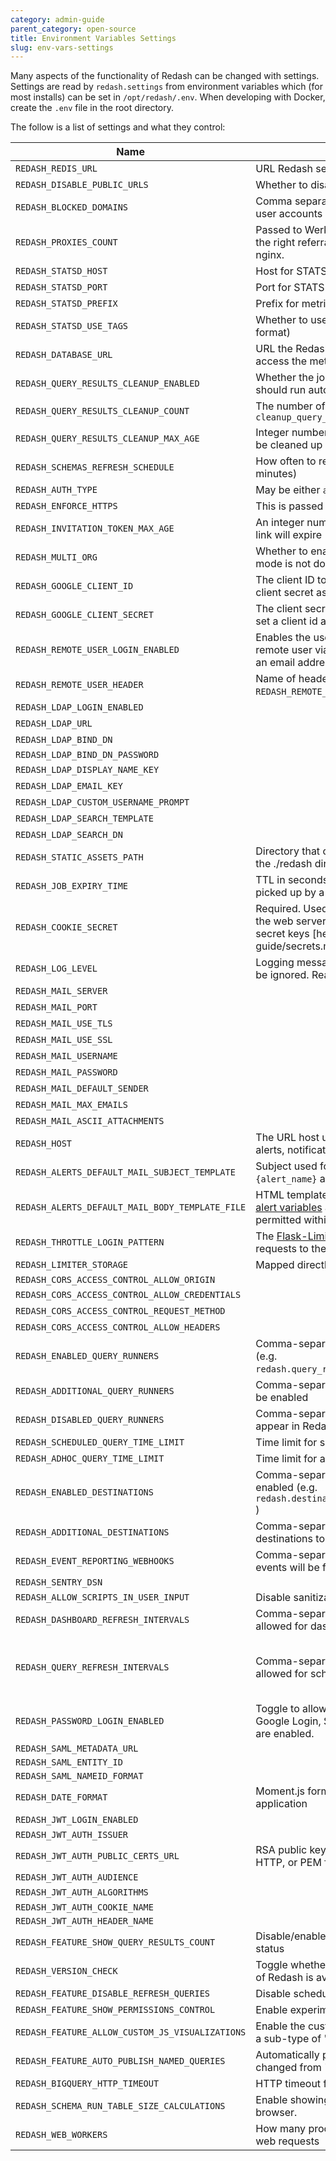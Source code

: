 ```yaml
---
category: admin-guide
parent_category: open-source
title: Environment Variables Settings
slug: env-vars-settings
---
```


Many aspects of the functionality of Redash can be changed with settings.
Settings are read by `redash.settings` from environment variables which (for
most installs) can be set in `/opt/redash/.env`. When developing with Docker, create the `.env` file in the root directory.

The follow is a list of settings and what they control:

| Name                                            | Description                                                                                                                                                                                                                                                        | Default Value                                                                                                                              |
| ----------------------------------------------- | ------------------------------------------------------------------------------------------------------------------------------------------------------------------------------------------------------------------------------------------------------------------ | ------------------------------------------------------------------------------------------------------------------------------------------ |
| `REDASH_REDIS_URL`                              | URL Redash services will use to read and write to redis                                                                                                                                                                                                            | “redis://localhost:6379/0”                                                                                                                 |
| `REDASH_DISABLE_PUBLIC_URLS`                    | Whether to disable access to public URLs                                                                                                                                                                                                                           | "false"                                                                                                                                    |
| `REDASH_BLOCKED_DOMAINS`                        | Comma separated of email domains that cannot create user accounts                                                                                                                                                                                                  | "qq.com"                                                                                                                                   |
| `REDASH_PROXIES_COUNT`                          | Passed to Werkzeug's [ProxyFix](https://werkzeug.palletsprojects.com/en/2.1.x/middleware/proxy_fix/) to make sure we get the right referral address even behind proxies like nginx.                                                                                | 1                                                                                                                                          |
| `REDASH_STATSD_HOST`                            | Host for STATSD daemon                                                                                                                                                                                                                                             | 127.0.0.1                                                                                                                                  |
| `REDASH_STATSD_PORT`                            | Port for STATSD daemon                                                                                                                                                                                                                                             | 8125                                                                                                                                       |
| `REDASH_STATSD_PREFIX`                          | Prefix for metrics sent to STATSD daemon                                                                                                                                                                                                                           | redash                                                                                                                                     |
| `REDASH_STATSD_USE_TAGS`                        | Whether to use tags in StatsD metrics (InfluxDB’s format)                                                                                                                                                                                                          | false                                                                                                                                      |
| `REDASH_DATABASE_URL`                           | URL the Redash server and worker services will use to access the metadata database                                                                                                                                                                                 | postgresql://postgres                                                                                                                      |
| `REDASH_QUERY_RESULTS_CLEANUP_ENABLED`          | Whether the job to cleanup unused query results should run automatically                                                                                                                                                                                           | true                                                                                                                                       |
| `REDASH_QUERY_RESULTS_CLEANUP_COUNT`            | The number of results to cleanup during each call to `cleanup_query_results`                                                                                                                                                                                       | 100                                                                                                                                        |
| `REDASH_QUERY_RESULTS_CLEANUP_MAX_AGE`          | Integer number of days, past which a query result may be cleaned up if it is not referenced by another query.                                                                                                                                                      | 7                                                                                                                                          |
| `REDASH_SCHEMAS_REFRESH_SCHEDULE`               | How often to refresh the data source schemas (in minutes)                                                                                                                                                                                                          | 30                                                                                                                                         |
| `REDASH_AUTH_TYPE`                              | May be either `api_key` or `hmac`. Implemented [here](https://github.com/getredash/redash/pull/385)                                                                                                                                                                | api_key                                                                                                                                    |
| `REDASH_ENFORCE_HTTPS`                          | This is passed to [Flask-Talisman](https://github.com/GoogleCloudPlatform/flask-talisman)                                                                                                                                                                          | false                                                                                                                                      |
| `REDASH_INVITATION_TOKEN_MAX_AGE`               | An integer number of seconds after which an invitation link will expire                                                                                                                                                                                            | 60 _ 60 _ 24 \* 7                                                                                                                          |
| `REDASH_MULTI_ORG`                              | Whether to enable multi-org mode. **Note**: Multi-org mode is not documented or supported at this time                                                                                                                                                             | false                                                                                                                                      |
| `REDASH_GOOGLE_CLIENT_ID`                       | The client ID to use for Google Login, be sure to set a client secret as well                                                                                                                                                                                      |                                                                                                                                            |
| `REDASH_GOOGLE_CLIENT_SECRET`                   | The client secret to use for Google Login, be sure to set a client id as well                                                                                                                                                                                      |                                                                                                                                            |
| `REDASH_REMOTE_USER_LOGIN_ENABLED`              | Enables the use of an externally-provided and trusted remote user via an HTTP header. The "user" must be an email address. [More details](https://github.com/getredash/redash/blob/e6ebef1e5ab866ce1e706eaee6260edaffdc2bd7/redash/settings/__init__.py#L185-L207) | false                                                                                                                                      |
| `REDASH_REMOTE_USER_HEADER`                     | Name of header to use if `REDASH_REMOTE_USER_LOGIN_ENABLED` is true                                                                                                                                                                                                | X-Forwarded-Remote-User                                                                                                                    |
| `REDASH_LDAP_LOGIN_ENABLED`                     |                                                                                                                                                                                                                                                                    | false                                                                                                                                      |
| `REDASH_LDAP_URL`                               |                                                                                                                                                                                                                                                                    | None                                                                                                                                       |
| `REDASH_LDAP_BIND_DN`                           |                                                                                                                                                                                                                                                                    | None                                                                                                                                       |
| `REDASH_LDAP_BIND_DN_PASSWORD`                  |                                                                                                                                                                                                                                                                    |                                                                                                                                            |
| `REDASH_LDAP_DISPLAY_NAME_KEY`                  |                                                                                                                                                                                                                                                                    | displayName                                                                                                                                |
| `REDASH_LDAP_EMAIL_KEY`                         |                                                                                                                                                                                                                                                                    | mail                                                                                                                                       |
| `REDASH_LDAP_CUSTOM_USERNAME_PROMPT`            |                                                                                                                                                                                                                                                                    | LDAP/AD/SSO username:                                                                                                                      |
| `REDASH_LDAP_SEARCH_TEMPLATE`                   |                                                                                                                                                                                                                                                                    | (cn=%(username)s)                                                                                                                          |
| `REDASH_LDAP_SEARCH_DN`                         |                                                                                                                                                                                                                                                                    | REDASH_SEARCH_DN                                                                                                                           |
| `REDASH_STATIC_ASSETS_PATH`                     | Directory that contains all front-end assets. Relative to the ./redash directory                                                                                                                                                                                   | ”../client/dist/”                                                                                                                          |
| `REDASH_JOB_EXPIRY_TIME`                        | TTL in seconds for jobs placed in queue. If a job is not picked up by a worker within this TTL it will expire.                                                                                                                                                     | 3600 \* 12                                                                                                                                 |
| `REDASH_COOKIE_SECRET`                          | Required. Used for various cryptographic features of the web server. Read more about how Redash uses secret keys [here]({% link _kb/open-source/admin-guide/secrets.md %})                                                                                         |                                                                                                                                            |
| `REDASH_LOG_LEVEL`                              | Logging messages which are less severe than level will be ignored. Read more about Python logging [here](https://docs.python.org/3/library/logging.html)                                                                                                           | INFO                                                                                                                                       |
| `REDASH_MAIL_SERVER`                            |                                                                                                                                                                                                                                                                    | localhost                                                                                                                                  |
| `REDASH_MAIL_PORT`                              |                                                                                                                                                                                                                                                                    | 25                                                                                                                                         |
| `REDASH_MAIL_USE_TLS`                           |                                                                                                                                                                                                                                                                    | false                                                                                                                                      |
| `REDASH_MAIL_USE_SSL`                           |                                                                                                                                                                                                                                                                    | false                                                                                                                                      |
| `REDASH_MAIL_USERNAME`                          |                                                                                                                                                                                                                                                                    | None                                                                                                                                       |
| `REDASH_MAIL_PASSWORD`                          |                                                                                                                                                                                                                                                                    | None                                                                                                                                       |
| `REDASH_MAIL_DEFAULT_SENDER`                    |                                                                                                                                                                                                                                                                    | None                                                                                                                                       |
| `REDASH_MAIL_MAX_EMAILS`                        |                                                                                                                                                                                                                                                                    | None                                                                                                                                       |
| `REDASH_MAIL_ASCII_ATTACHMENTS`                 |                                                                                                                                                                                                                                                                    | false                                                                                                                                      |
| `REDASH_HOST`                                   | The URL host used in emails sent to users (invites, alerts, notifications) etc.                                                                                                                                                                                    |                                                                                                                                            |
| `REDASH_ALERTS_DEFAULT_MAIL_SUBJECT_TEMPLATE`   | Subject used for email alert notifications. `{state}` and `{alert_name}` are the only available variables.                                                                                                                                                         | ({state}) {alert_name}                                                                                                                     |
| `REDASH_ALERTS_DEFAULT_MAIL_BODY_TEMPLATE_FILE` | HTML template used to format email alerts. [Custom alert variables](https://redash.io/help/user-guide/alerts/custom-alert-notifications) are supported. By convention, CSS is permitted within the `<head>` section.                                               | templates/emails/alert.html                                                                                                                |
| `REDASH_THROTTLE_LOGIN_PATTERN`                 | The [Flask-Limiter](https://flask-limiter.readthedocs.io/en/stable/) string pattern used to rate limit requests to the /login route.                                                                                                                               | 50/hour                                                                                                                                    |
| `REDASH_LIMITER_STORAGE`                        | Mapped directly to Flask-Limiter's [storage_uri](https://flask-limiter.readthedocs.io/en/stable/configuration.html?highlight=limiter_storage#RATELIMIT_STORAGE_URI).                                                                                               | REDIS_URL                                                                                                                                  |
| `REDASH_CORS_ACCESS_CONTROL_ALLOW_ORIGIN`       |                                                                                                                                                                                                                                                                    |                                                                                                                                            |
| `REDASH_CORS_ACCESS_CONTROL_ALLOW_CREDENTIALS`  |                                                                                                                                                                                                                                                                    | false                                                                                                                                      |
| `REDASH_CORS_ACCESS_CONTROL_REQUEST_METHOD`     |                                                                                                                                                                                                                                                                    | GET, POST, PUT                                                                                                                             |
| `REDASH_CORS_ACCESS_CONTROL_ALLOW_HEADERS`      |                                                                                                                                                                                                                                                                    | Content-Type                                                                                                                               |
| `REDASH_ENABLED_QUERY_RUNNERS`                  | Comma-separated list of query runners to be enabled (e.g. `redash.query_runner.pg,redash.query_runner.mysql`)                                                                                                                                                      | ”,”.join(default_query_runners)                                                                                                            |
| `REDASH_ADDITIONAL_QUERY_RUNNERS`               | Comma-separated list of non-default query runners to be enabled                                                                                                                                                                                                    |                                                                                                                                            |
| `REDASH_DISABLED_QUERY_RUNNERS`                 | Comma-separated list of query runners that will not appear in Redash                                                                                                                                                                                               |                                                                                                                                            |
| `REDASH_SCHEDULED_QUERY_TIME_LIMIT`             | Time limit for scheduled queries (in seconds)                                                                                                                                                                                                                      | None                                                                                                                                       |
| `REDASH_ADHOC_QUERY_TIME_LIMIT`                 | Time limit for adhoc queries (in seconds)                                                                                                                                                                                                                          | None                                                                                                                                       |
| `REDASH_ENABLED_DESTINATIONS`                   | Comma-separated list of alert destinations to be enabled (e.g. `redash.destinations.email,redash.destinations.slack` )                                                                                                                                             | ”,”.join(default_destinations)                                                                                                             |
| `REDASH_ADDITIONAL_DESTINATIONS`                | Comma-separated list of non-default alert destinations to be enabled                                                                                                                                                                                               |                                                                                                                                            |
| `REDASH_EVENT_REPORTING_WEBHOOKS`               | Comma-separated list of webhook URLs that to which events will be forwarded                                                                                                                                                                                        |                                                                                                                                            |
| `REDASH_SENTRY_DSN`                             |                                                                                                                                                                                                                                                                    |                                                                                                                                            |
| `REDASH_ALLOW_SCRIPTS_IN_USER_INPUT`            | Disable sanitization of text input, allowing full HTML                                                                                                                                                                                                             | false                                                                                                                                      |
| `REDASH_DASHBOARD_REFRESH_INTERVALS`            | Comma-separated list of integer seconds that will be allowed for dashboard refresh                                                                                                                                                                                 | 60,300,600,1800,3600,43200,86400                                                                                                           |
| `REDASH_QUERY_REFRESH_INTERVALS`                | Comma-separated list of integer seconds that will be allowed for scheduled query refresh                                                                                                                                                                           | 60, 300, 600, 900, 1800, 3600, 7200, 10800, 14400, 18000, 21600, 25200, 28800, 32400, 36000, 39600, 43200, 86400, 604800, 1209600, 2592000 |
| `REDASH_PASSWORD_LOGIN_ENABLED`                 | Toggle to allow password login. Often disabled if Google Login, SAML, LDAP, or REMOTE_USER_LOGIN are enabled.                                                                                                                                                      | true                                                                                                                                       |
| `REDASH_SAML_METADATA_URL`                      |                                                                                                                                                                                                                                                                    |                                                                                                                                            |
| `REDASH_SAML_ENTITY_ID`                         |                                                                                                                                                                                                                                                                    |                                                                                                                                            |
| `REDASH_SAML_NAMEID_FORMAT`                     |                                                                                                                                                                                                                                                                    |                                                                                                                                            |
| `REDASH_DATE_FORMAT`                            | Moment.js format to be used throughout the web application                                                                                                                                                                                                         | DD/MM/YY                                                                                                                                   |
| `REDASH_JWT_LOGIN_ENABLED`                      |                                                                                                                                                                                                                                                                    | false                                                                                                                                      |
| `REDASH_JWT_AUTH_ISSUER`                        |                                                                                                                                                                                                                                                                    |                                                                                                                                            |
| `REDASH_JWT_AUTH_PUBLIC_CERTS_URL`              | RSA public key in JSON Web Key (JWK) format for HTTP, or PEM for a FILE location                                                                                                                                                                                   |                                                                                                                                            |
| `REDASH_JWT_AUTH_AUDIENCE`                      |                                                                                                                                                                                                                                                                    |                                                                                                                                            |
| `REDASH_JWT_AUTH_ALGORITHMS`                    |                                                                                                                                                                                                                                                                    | HS256,RS256,ES256                                                                                                                          |
| `REDASH_JWT_AUTH_COOKIE_NAME`                   |                                                                                                                                                                                                                                                                    |                                                                                                                                            |
| `REDASH_JWT_AUTH_HEADER_NAME`                   |                                                                                                                                                                                                                                                                    |                                                                                                                                            |
| `REDASH_FEATURE_SHOW_QUERY_RESULTS_COUNT`       | Disable/enable showing count of query results in status                                                                                                                                                                                                            | true                                                                                                                                       |
| `REDASH_VERSION_CHECK`                          | Toggle whether to periodically check if a newer version of Redash is available.                                                                                                                                                                                    | true                                                                                                                                       |
| `REDASH_FEATURE_DISABLE_REFRESH_QUERIES`        | Disable scheduled query execution                                                                                                                                                                                                                                  | false                                                                                                                                      |
| `REDASH_FEATURE_SHOW_PERMISSIONS_CONTROL`       | Enable experimental multiple owners support                                                                                                                                                                                                                        | false                                                                                                                                      |
| `REDASH_FEATURE_ALLOW_CUSTOM_JS_VISUALIZATIONS` | Enable the custom visualization option. This appears as a sub-type of "Chart" visualizations in the UI.                                                                                                                                                            | false                                                                                                                                      |
| `REDASH_FEATURE_AUTO_PUBLISH_NAMED_QUERIES`     | Automatically publish a new query after its name is changed from "New Query"                                                                                                                                                                                       | true                                                                                                                                       |
| `REDASH_BIGQUERY_HTTP_TIMEOUT`                  | HTTP timeout for the BigQuery query runner                                                                                                                                                                                                                         | 600                                                                                                                                        |
| `REDASH_SCHEMA_RUN_TABLE_SIZE_CALCULATIONS`     | Enable showing the size of each table in the schema browser.                                                                                                                                                                                                       | false                                                                                                                                      |
| `REDASH_WEB_WORKERS`                            | How many processes will gunicorn spawn to handle web requests                                                                                                                                                                                                      | 4                                                                                                                                          |
